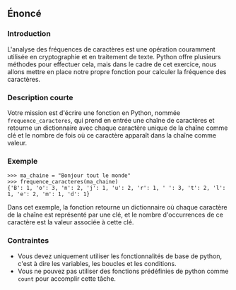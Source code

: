 ## Énoncé

### Introduction

L'analyse des fréquences de caractères est une opération couramment utilisée en cryptographie et en traitement de texte. Python offre plusieurs méthodes pour effectuer cela, mais dans le cadre de cet exercice, nous allons mettre en place notre propre fonction pour calculer la fréquence des caractères.

### Description courte

Votre mission est d'écrire une fonction en Python, nommée ```frequence_caracteres```, qui prend en entrée une chaîne de caractères et retourne un dictionnaire avec chaque caractère unique de la chaîne comme clé et le nombre de fois où ce caractère apparaît dans la chaîne comme valeur.

### Exemple

```
>>> ma_chaine = "Bonjour tout le monde"
>>> frequence_caracteres(ma_chaine)
{'B': 1, 'o': 3, 'n': 2, 'j': 1, 'u': 2, 'r': 1, ' ': 3, 't': 2, 'l': 1, 'e': 2, 'm': 1, 'd': 1}
```

Dans cet exemple, la fonction retourne un dictionnaire où chaque caractère de la chaîne est représenté par une clé, et le nombre d'occurrences de ce caractère est la valeur associée à cette clé.

### Contraintes

- Vous devez uniquement utiliser les fonctionnalités de base de python, c'est à dire les variables, les boucles et les conditions.
- Vous ne pouvez pas utiliser des fonctions prédéfinies de python comme ```count``` pour accomplir cette tâche.